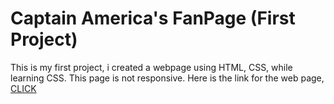 # Captain America's FanPage (First Project)
This is my first project, i created a webpage using HTML, CSS, while learning CSS. This page is not responsive.
Here is the link for the web page, [CLICK](https://ajangditrya.github.io/Captain-America-Page/)
